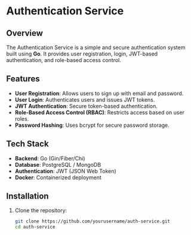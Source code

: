 # Authentication Service

## Overview
The Authentication Service is a simple and secure authentication system built using **Go**. It provides user registration, login, JWT-based authentication, and role-based access control.

## Features
- **User Registration**: Allows users to sign up with email and password.
- **User Login**: Authenticates users and issues JWT tokens.
- **JWT Authentication**: Secure token-based authentication.
- **Role-Based Access Control (RBAC)**: Restricts access based on user roles.
- **Password Hashing**: Uses bcrypt for secure password storage.

## Tech Stack
- **Backend**: Go (Gin/Fiber/Chi)
- **Database**: PostgreSQL / MongoDB
- **Authentication**: JWT (JSON Web Token)
- **Docker**: Containerized deployment

## Installation
1. Clone the repository:
   ```sh
   git clone https://github.com/yourusername/auth-service.git
   cd auth-service

